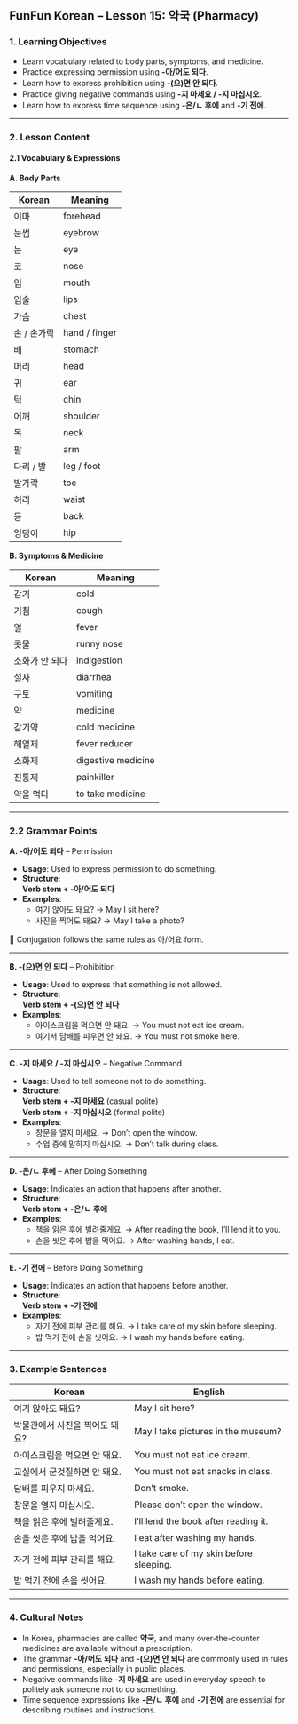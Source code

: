 ## FunFun Korean – Lesson 15: 약국 (Pharmacy)

### 1. Learning Objectives

- Learn vocabulary related to body parts, symptoms, and medicine.
- Practice expressing permission using **-아/어도 되다**.
- Learn how to express prohibition using **-(으)면 안 되다**.
- Practice giving negative commands using **-지 마세요 / -지 마십시오**.
- Learn how to express time sequence using **-은/ㄴ 후에** and **-기 전에**.

---

### 2. Lesson Content

#### 2.1 Vocabulary & Expressions

**A. Body Parts**

| Korean         | Meaning         |
|----------------|-----------------|
| 이마            | forehead         |
| 눈썹           | eyebrow          |
| 눈             | eye              |
| 코             | nose             |
| 입             | mouth            |
| 입술           | lips             |
| 가슴           | chest            |
| 손 / 손가락     | hand / finger     |
| 배             | stomach          |
| 머리           | head             |
| 귀             | ear              |
| 턱             | chin             |
| 어깨           | shoulder         |
| 목             | neck             |
| 팔             | arm              |
| 다리 / 발       | leg / foot        |
| 발가락         | toe              |
| 허리           | waist            |
| 등             | back             |
| 엉덩이         | hip              |

**B. Symptoms & Medicine**

| Korean         | Meaning             |
|----------------|---------------------|
| 감기           | cold                |
| 기침           | cough               |
| 열             | fever               |
| 콧물           | runny nose          |
| 소화가 안 되다 | indigestion         |
| 설사           | diarrhea            |
| 구토           | vomiting            |
| 약             | medicine            |
| 감기약         | cold medicine       |
| 해열제         | fever reducer       |
| 소화제         | digestive medicine  |
| 진통제         | painkiller          |
| 약을 먹다      | to take medicine    |

---

### 2.2 Grammar Points

**A. -아/어도 되다** – Permission

- **Usage**: Used to express permission to do something.
- **Structure**:  
  **Verb stem + -아/어도 되다**
- **Examples**:
  - 여기 앉아도 돼요? → May I sit here?  
  - 사진을 찍어도 돼요? → May I take a photo?

📝 Conjugation follows the same rules as 아/어요 form.

---

**B. -(으)면 안 되다** – Prohibition

- **Usage**: Used to express that something is not allowed.
- **Structure**:  
  **Verb stem + -(으)면 안 되다**
- **Examples**:
  - 아이스크림을 먹으면 안 돼요. → You must not eat ice cream.  
  - 여기서 담배를 피우면 안 돼요. → You must not smoke here.

---

**C. -지 마세요 / -지 마십시오** – Negative Command

- **Usage**: Used to tell someone not to do something.
- **Structure**:  
  **Verb stem + -지 마세요** (casual polite)  
  **Verb stem + -지 마십시오** (formal polite)
- **Examples**:
  - 창문을 열지 마세요. → Don’t open the window.  
  - 수업 중에 말하지 마십시오. → Don’t talk during class.

---

**D. -은/ㄴ 후에** – After Doing Something

- **Usage**: Indicates an action that happens after another.
- **Structure**:  
  **Verb stem + -은/ㄴ 후에**
- **Examples**:
  - 책을 읽은 후에 빌려줄게요. → After reading the book, I’ll lend it to you.  
  - 손을 씻은 후에 밥을 먹어요. → After washing hands, I eat.

---

**E. -기 전에** – Before Doing Something

- **Usage**: Indicates an action that happens before another.
- **Structure**:  
  **Verb stem + -기 전에**
- **Examples**:
  - 자기 전에 피부 관리를 해요. → I take care of my skin before sleeping.  
  - 밥 먹기 전에 손을 씻어요. → I wash my hands before eating.

---

### 3. Example Sentences

| Korean                                   | English                                 |
|------------------------------------------|------------------------------------------|
| 여기 앉아도 돼요?                        | May I sit here?                         |
| 박물관에서 사진을 찍어도 돼요?           | May I take pictures in the museum?      |
| 아이스크림을 먹으면 안 돼요.             | You must not eat ice cream.            |
| 교실에서 군것질하면 안 돼요.             | You must not eat snacks in class.      |
| 담배를 피우지 마세요.                    | Don’t smoke.                           |
| 창문을 열지 마십시오.                    | Please don’t open the window.          |
| 책을 읽은 후에 빌려줄게요.              | I’ll lend the book after reading it.   |
| 손을 씻은 후에 밥을 먹어요.              | I eat after washing my hands.          |
| 자기 전에 피부 관리를 해요.              | I take care of my skin before sleeping.|
| 밥 먹기 전에 손을 씻어요.                | I wash my hands before eating.         |

---

### 4. Cultural Notes

- In Korea, pharmacies are called **약국**, and many over-the-counter medicines are available without a prescription.
- The grammar **-아/어도 되다** and **-(으)면 안 되다** are commonly used in rules and permissions, especially in public places.
- Negative commands like **-지 마세요** are used in everyday speech to politely ask someone not to do something.
- Time sequence expressions like **-은/ㄴ 후에** and **-기 전에** are essential for describing routines and instructions.

